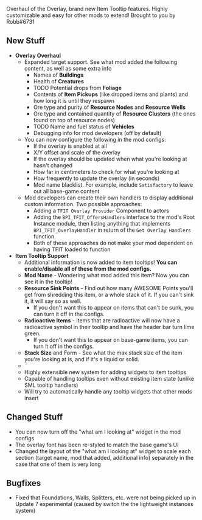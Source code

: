 Overhaul of the Overlay, brand new Item Tooltip features. Highly customizable and easy for other mods to extend! Brought to you by Robb#6731




## New Stuff

<!-- - TODO Support for looking at vehicles -->
- **Overlay Overhaul**
  - Expanded target support. See what mod added the following content, as well as some extra info
    - Names of **Buildings**
    - Health of **Creatures**
    - TODO Potential drops from **Foliage**
    - Contents of **Item Pickups** (like dropped items and plants) and how long it is until they respawn
    - Ore type and purity of **Resource Nodes** and **Resource Wells**
    - Ore type and contained quantity of **Resource Clusters** (the ones found on top of resource nodes)
    - TODO Name and fuel status of **Vehicles**
    - Debugging info for mod developers (off by default)
  - You can now configure the following in the mod configs:
    - If the overlay is enabled at all
    - X/Y offset and scale of the overlay
    - If the overlay should be updated when what you're looking at hasn't changed
    - How far in centimeters to check for what you're looking at
    - How frequently to update the overlay (in seconds)
    - Mod name blacklist. For example, include `Satisfactory` to leave out all base-game content
  - Mod developers can create their own handlers to display additional custom information. Two possible approaches:
    - Adding a `TFIT Overlay Provider` Component to actors
    - Adding the `BPI_TFIT_OffersHandlers` interface to the mod's Root Instance module, then listing anything that implements `BPI_TFIT_OverlayHandler` in return of the `Get Overlay Handlers` function
    - Both of these approaches do not make your mod dependent on having TFIT loaded to function
- **Item Tooltip Support**
  - Additional information is now added to item tooltips! **You can enable/disable all of these from the mod configs.**
  - **Mod Name** - Wondering what mod added this item? Now you can see it in the tooltip!
  - **Resource Sink Points** - Find out how many AWESOME Points you'll get from shredding this item, or a whole stack of it. If you can't sink it, it will say so as well.
    - If you don't want this to appear on items that can't be sunk, you can turn it off in the configs.
  - **Radioactive Items** - Items that are radioactive will now have a radioactive symbol in their tooltip and have the header bar turn lime green.
    - If you don't want this to appear on base-game items, you can turn it off in the configs.
  - **Stack Size** and Form - See what the max stack size of the item you're looking at is, and if it's a liquid or solid.
  - 
  - Highly extensible new system for adding widgets to item tooltips
  - Capable of handling tooltips even without existing item state (unlike SML tooltip handlers)
  - Will try to automatically handle any tooltip widgets that other mods insert

## Changed Stuff

- You can now turn off the "what am I looking at" widget in the mod configs
- The overlay font has been re-styled to match the base game's UI
- Changed the layout of the "what am I looking at" widget to scale each section (target name, mod that added, additional info) separately in the case that one of them is very long

## Bugfixes

- Fixed that Foundations, Walls, Splitters, etc. were not being picked up in Update 7 experimental (caused by switch the the lightweight instances system)
